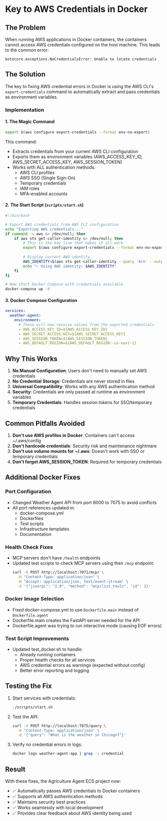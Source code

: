# Key to AWS Credentials in Docker

## The Problem

When running AWS applications in Docker containers, the containers cannot access AWS credentials configured on the host machine. This leads to the common error:
```
botocore.exceptions.NoCredentialsError: Unable to locate credentials
```

## The Solution

The key to fixing AWS credential errors in Docker is using the AWS CLI's `export-credentials` command to automatically extract and pass credentials as environment variables.

### Implementation

#### 1. The Magic Command
```bash
export $(aws configure export-credentials --format env-no-export)
```

This command:
- Extracts credentials from your current AWS CLI configuration
- Exports them as environment variables (AWS_ACCESS_KEY_ID, AWS_SECRET_ACCESS_KEY, AWS_SESSION_TOKEN)
- Works with ALL authentication methods:
  - AWS CLI profiles
  - AWS SSO (Single Sign-On)
  - Temporary credentials
  - IAM roles
  - MFA-enabled accounts

#### 2. The Start Script (`scripts/start.sh`)
```bash
#!/bin/bash

# Export AWS credentials from AWS CLI configuration
echo "Exporting AWS credentials..."
if command -v aws &> /dev/null; then
    if aws sts get-caller-identity &> /dev/null; then
        # This is the key line that makes it all work
        export $(aws configure export-credentials --format env-no-export 2>/dev/null)
        
        # Display current AWS identity
        AWS_IDENTITY=$(aws sts get-caller-identity --query 'Arn' --output text)
        echo "✓ Using AWS identity: $AWS_IDENTITY"
    fi
fi

# Now start Docker Compose with credentials available
docker-compose up -d
```

#### 3. Docker Compose Configuration
```yaml
services:
  weather-agent:
    environment:
      # These will now receive values from the exported credentials
      - AWS_ACCESS_KEY_ID=${AWS_ACCESS_KEY_ID}
      - AWS_SECRET_ACCESS_KEY=${AWS_SECRET_ACCESS_KEY}
      - AWS_SESSION_TOKEN=${AWS_SESSION_TOKEN}
      - AWS_DEFAULT_REGION=${AWS_DEFAULT_REGION:-us-east-1}
```

## Why This Works

1. **No Manual Configuration**: Users don't need to manually set AWS credentials
2. **No Credential Storage**: Credentials are never stored in files
3. **Universal Compatibility**: Works with any AWS authentication method
4. **Security**: Credentials are only passed at runtime as environment variables
5. **Temporary Credentials**: Handles session tokens for SSO/temporary credentials

## Common Pitfalls Avoided

1. **Don't use AWS profiles in Docker**: Containers can't access ~/.aws/config
2. **Don't hardcode credentials**: Security risk and maintenance nightmare
3. **Don't use volume mounts for ~/.aws**: Doesn't work with SSO or temporary credentials
4. **Don't forget AWS_SESSION_TOKEN**: Required for temporary credentials

## Additional Docker Fixes

### Port Configuration
- Changed Weather Agent API from port 8000 to 7075 to avoid conflicts
- All port references updated in:
  - docker-compose.yml
  - Dockerfiles
  - Test scripts
  - Infrastructure templates
  - Documentation

### Health Check Fixes
- MCP servers don't have `/health` endpoints
- Updated test scripts to check MCP servers using their `/mcp` endpoint:
  ```bash
  curl -X POST http://localhost:7071/mcp/ \
    -H "Content-Type: application/json" \
    -H "Accept: application/json, text/event-stream" \
    -d '{"jsonrpc": "2.0", "method": "mcp/list_tools", "id": 1}'
  ```

### Docker Image Selection
- Fixed docker-compose.yml to use `Dockerfile.main` instead of `Dockerfile.agent`
- Dockerfile.main creates the FastAPI server needed for the API
- Dockerfile.agent was trying to run interactive mode (causing EOF errors)

### Test Script Improvements
- Updated test_docker.sh to handle:
  - Already running containers
  - Proper health checks for all services
  - AWS credential errors as warnings (expected without config)
  - Better error reporting and logging

## Testing the Fix

1. Start services with credentials:
   ```bash
   ./scripts/start.sh
   ```

2. Test the API:
   ```bash
   curl -X POST http://localhost:7075/query \
     -H "Content-Type: application/json" \
     -d '{"query": "What is the weather in Chicago?"}'
   ```

3. Verify no credential errors in logs:
   ```bash
   docker logs weather-agent-app | grep -i credential
   ```

## Result

With these fixes, the Agriculture Agent ECS project now:
- ✅ Automatically passes AWS credentials to Docker containers
- ✅ Supports all AWS authentication methods
- ✅ Maintains security best practices
- ✅ Works seamlessly with local development
- ✅ Provides clear feedback about AWS identity being used